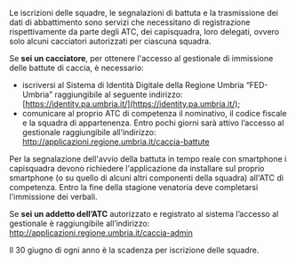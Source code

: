 
Le iscrizioni delle squadre, le segnalazioni di battuta e la trasmissione dei dati di abbattimento sono servizi che necessitano di registrazione rispettivamente da parte degli ATC, dei capisquadra, loro delegati, ovvero solo alcuni cacciatori autorizzati per ciascuna squadra.

Se **sei un cacciatore**, per ottenere l'accesso al gestionale di immissione delle battute di caccia, è necessario:
- iscriversi al Sistema di Identità Digitale della Regione Umbria “FED-Umbria” raggiungibile al seguente indirizzo: [https://identity.pa.umbria.it/](https://identity.pa.umbria.it/);
- comunicare al proprio ATC di competenza il nominativo, il codice fiscale e la squadra di appartenenza.
Entro pochi giorni sarà attivo l’accesso al gestionale raggiungibile all’indirizzo: http://applicazioni.regione.umbria.it/caccia-battute

Per la segnalazione dell'avvio della battuta in tempo reale con smartphone i capisquadra devono richiedere l'applicazione da installare sul proprio smartphone (o su quello di alcuni altri componenti della squadra) all'ATC di competenza.
Entro la fine della stagione venatoria deve completarsi l'immissione dei verbali.

Se **sei un addetto dell’ATC** autorizzato e registrato al sistema l’accesso al gestionale è raggiungibile all’indirizzo: http://applicazioni.regione.umbria.it/caccia-admin

Il 30 giugno di ogni anno è la scadenza per iscrizione delle squadre.
